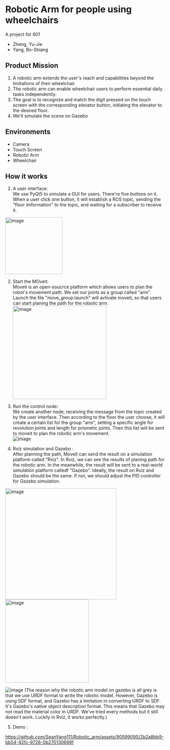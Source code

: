 # Robotic Arm for people using wheelchairs
A project for 601  
* Zheng, Yu-Jie  
* Yang, Bo-Shiang
## Product Mission
1. A robotic arm extends the user's reach and capabilities beyond the limitations of their wheelchair.
2. The robotic arm can enable wheelchair users to perform essential daily tasks independently. 
3. The goal is to recognize and match the digit pressed on the touch screen with the corresponding elevator button, initiating the elevator to the desired floor.
4. We'll simulate the scene on Gazebo
## Environments
* Camera
* Touch Screen
* Robotic Arm
* Wheelchair
## How it works
1. A user interface:   
   We use PyQt5 to simulate a GUI for users. There're five buttons on it. When a user click one button, it will establish a ROS topic, sending the "floor imformation" to the topic, and waiting for a subscriber to receive it.   
<img width="179" alt="image" src="https://github.com/SeanYang111/Robotic_arm/assets/90599095/d0861c20-9911-472b-a129-d0183d952ccd">

2. Start the MOveit:   
   Moveit is an open-soucrce platform which allows users to plan the robot's movement path. We set our joints as a group called "arm". Launch the file "move_group.launch" will avtivate moveit, so that users can start planing the path for the robotic arm.   
   <img width="293" alt="image" src="https://github.com/SeanYang111/Robotic_arm/assets/90599095/44c5261c-a71a-48fc-a69f-f0a4be089897">

3. Run the control node:   
   We create another node, receiving the message from the topic created by the user interface. Then according to the floor the user choose, it will create a certain list for the group "arm", setting a specific angle for revolution joints and length for prismetic joints. Then this list will be sent to moveit to plan the robotic arm's movement.   
   ![image](https://github.com/SeanYang111/Robotic_arm/assets/90599095/89e7e322-88ba-424d-94a9-663d5a94e534)

4. Rviz simulation and Gazebo :   
   After planning the path, Moveit can send the result on a simulation platform called "Rviz". In Rviz, we can see the results of planing path for the robotic arm. In the meanwhile, the result will be sent to a real-world simulation platform calledf "Gazebo". Ideally, the result on Rviz and Gazebo should be the same. If not, we should adjust the PID controller for Gazebo simulation.   
<img width="349" alt="image" src="https://github.com/SeanYang111/Robotic_arm/assets/90599095/3bc8ed42-7cff-46e8-8de6-bcbb286bb71c">
<img width="262" alt="image" src="https://github.com/SeanYang111/Robotic_arm/assets/90599095/041b1d3e-50ee-47d5-beec-ea4e48903b0d">

![image](https://github.com/SeanYang111/Robotic_arm/assets/90599095/9bbd5fa4-b7f0-4893-88db-b2cc7b91b8fe)
(The reason why the robotic arm model on gazebo is all grey is that we use URDF format to write the robotic model. However, Gazebo is using SDF format, and Gazebo has a limitation in converting URDF to SDF. It's Gazebo's native object description format. This means that Gazebo may not read the material color in URDF. We've tried every methods but it still doesn't work. Luckily in Rviz, it works perfectly.)

5. Demo :
   

https://github.com/SeanYang111/Robotic_arm/assets/90599095/2b2a8bb9-bb54-42fc-9726-0b270130699f

